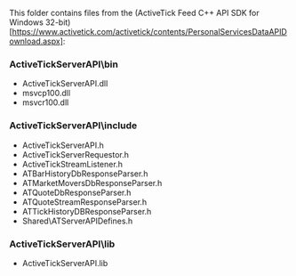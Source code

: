 This folder contains files from the (ActiveTick Feed C++ API SDK for Windows 32-bit)[https://www.activetick.com/activetick/contents/PersonalServicesDataAPIDownload.aspx]:

### ActiveTickServerAPI\bin
 - ActiveTickServerAPI.dll
 - msvcp100.dll
 - msvcr100.dll

### ActiveTickServerAPI\include
 - ActiveTickServerAPI.h
 - ActiveTickServerRequestor.h
 - ActiveTickStreamListener.h
 - ATBarHistoryDbResponseParser.h
 - ATMarketMoversDbResponseParser.h
 - ATQuoteDbResponseParser.h
 - ATQuoteStreamResponseParser.h
 - ATTickHistoryDBResponseParser.h
 - Shared\ATServerAPIDefines.h

### ActiveTickServerAPI\lib
 - ActiveTickServerAPI.lib
